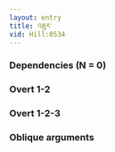 ```yaml
---
layout: entry
title: འཆུར་
vid: Hill:0534
---
```

### Dependencies (N = 0)


### Overt 1-2


### Overt 1-2-3


### Oblique arguments
